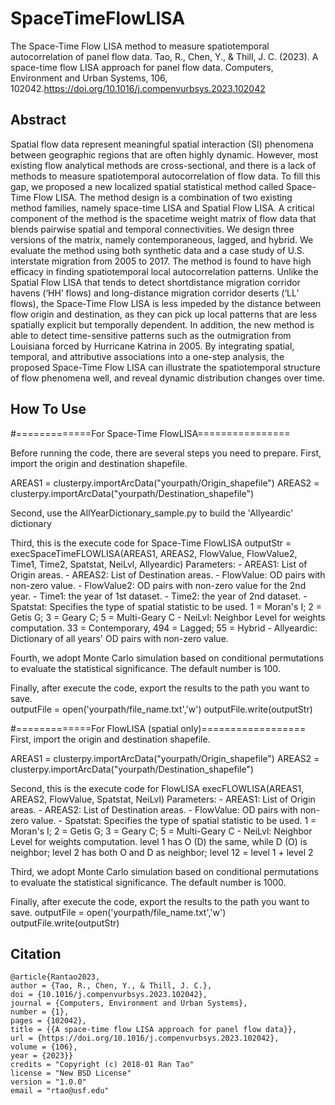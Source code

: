 # SpaceTimeFlowLISA
The Space-Time Flow LISA method to measure spatiotemporal autocorrelation of panel flow data.
Tao, R., Chen, Y., & Thill, J. C. (2023). A space-time flow LISA approach for panel flow data. Computers, Environment and Urban Systems, 106, 102042.https://doi.org/10.1016/j.compenvurbsys.2023.102042

## Abstract
Spatial flow data represent meaningful spatial interaction (SI) phenomena between geographic regions that are often highly dynamic. However, most existing flow analytical methods are cross-sectional, and there is a lack of methods to measure spatiotemporal autocorrelation of flow data. To fill this gap, we proposed a new localized spatial statistical method called Space-Time Flow LISA. The method design is a combination of two existing method families, namely space-time LISA and Spatial Flow LISA. A critical component of the method is the spacetime weight matrix of flow data that blends pairwise spatial and temporal connectivities. We design three versions of the matrix, namely contemporaneous, lagged, and hybrid. We evaluate the method using both synthetic data and a case study of U.S. interstate migration from 2005 to 2017. The method is found to have high efficacy in finding spatiotemporal local autocorrelation patterns. Unlike the Spatial Flow LISA that tends to detect shortdistance migration corridor havens (‘HH’ flows) and long-distance migration corridor deserts (‘LL’ flows), the Space-Time Flow LISA is less impeded by the distance between flow origin and destination, as they can pick up local patterns that are less spatially explicit but temporally dependent. In addition, the new method is able to detect time-sensitive patterns such as the outmigration from Louisiana forced by Hurricane Katrina in 2005. By integrating spatial, temporal, and attributive associations into a one-step analysis, the proposed Space-Time Flow LISA can illustrate the spatiotemporal structure of flow phenomena well, and reveal dynamic distribution changes over time.

## How To Use

#=============For Space-Time FlowLISA================

Before running the code, there are several steps you need to prepare. First, import the origin and destination shapefile.

AREAS1 = clusterpy.importArcData("yourpath/Origin_shapefile")
AREAS2 = clusterpy.importArcData("yourpath/Destination_shapefile")

Second, use the AllYearDictionary_sample.py to build the 'Allyeardic' dictionary

Third, this is the execute code for Space-Time FlowLISA
outputStr = execSpaceTimeFLOWLISA(AREAS1, AREAS2, FlowValue, FlowValue2, Time1, Time2, Spatstat, NeiLvl, Allyeardic)
    Parameters:
    - AREAS1: List of Origin areas.
    - AREAS2: List of Destination areas.
    - FlowValue: OD pairs with non-zero value.
    - FlowValue2: OD pairs with non-zero value for the 2nd year.
    - Time1: the year of 1st dataset.
    - Time2: the year of 2nd dataset.
    - Spatstat: Specifies the type of spatial statistic to be used. 1 = Moran's I; 2 = Getis G; 3 = Geary C; 5 = Multi-Geary C
    - NeiLvl: Neighbor Level for weights computation. 33 = Contemporary, 494 = Lagged; 55 = Hybrid
    - Allyeardic: Dictionary of all years' OD pairs with non-zero value. 

Fourth, we adopt Monte Carlo simulation based on conditional permutations to evaluate the statistical significance. The default number is 100.

Finally, after execute the code, export the results to the path you want to save.				
outputFile = open('yourpath/file_name.txt','w')
outputFile.write(outputStr)

#=============For FlowLISA (spatial only)==================
First, import the origin and destination shapefile.

AREAS1 = clusterpy.importArcData("yourpath/Origin_shapefile")
AREAS2 = clusterpy.importArcData("yourpath/Destination_shapefile")

Second, this is the execute code for FlowLISA
execFLOWLISA(AREAS1, AREAS2, FlowValue, Spatstat, NeiLvl)
    Parameters:
    - AREAS1: List of Origin areas.
    - AREAS2: List of Destination areas.
    - FlowValue: OD pairs with non-zero value.
    - Spatstat: Specifies the type of spatial statistic to be used. 1 = Moran's I; 2 = Getis G; 3 = Geary C; 5 = Multi-Geary C
    - NeiLvl: Neighbor Level for weights computation. level 1 has O (D) the same, while D (O) is neighbor; level 2 has both O and D as neighbor; level 12 = level 1 + level 2

Third, we adopt Monte Carlo simulation based on conditional permutations to evaluate the statistical significance. The default number is 1000.

Finally, after execute the code, export the results to the path you want to save.
outputFile = open('yourpath/file_name.txt','w')
outputFile.write(outputStr)

## Citation 
```
@article{Rantao2023,
author = {Tao, R., Chen, Y., & Thill, J. C.},
doi = {10.1016/j.compenvurbsys.2023.102042},
journal = {Computers, Environment and Urban Systems},
number = {1},
pages = {102042},
title = {{A space-time flow LISA approach for panel flow data}},
url = {https://doi.org/10.1016/j.compenvurbsys.2023.102042},
volume = {106},
year = {2023}}
credits = "Copyright (c) 2018-01 Ran Tao"
license = "New BSD License"
version = "1.0.0"
email = "rtao@usf.edu"
```
